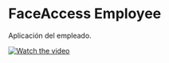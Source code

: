 # FaceAccess Employee

Aplicación del empleado.

[![Watch the video](https://img.youtube.com/vi/f7eQWmuP7Lg/0.jpg)](https://youtu.be/f7eQWmuP7Lg)
